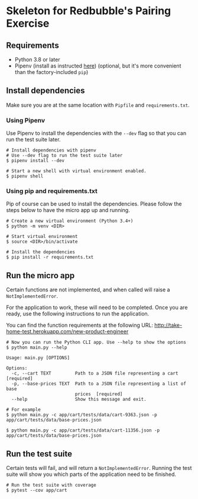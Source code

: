# Skeleton for Redbubble's Pairing Exercise

## Requirements

- Python 3.8 or later
- Pipenv (install as instructed [here](https://github.com/pypa/pipenv#installation))
(optional, but it's more convenient than the factory-included `pip`)

## Install dependencies

Make sure you are at the same location with `Pipfile` and `requirements.txt`.

### Using Pipenv

Use Pipenv to install the dependencies with the `--dev` flag so that you can run the test suite later.

```shell script
# Install dependencies with pipenv
# Use --dev flag to run the test suite later
$ pipenv install --dev

# Start a new shell with virtual environment enabled.
$ pipenv shell
```

### Using pip and requirements.txt

Pip of course can be used to install the dependencies. Please follow the steps below to have the micro app up and running.

```shell script
# Create a new virtual environment (Python 3.4+)
$ python -m venv <DIR> 

# Start virtual environment
$ source <DIR>/bin/activate

# Install the dependencies
$ pip install -r requirements.txt
```

## Run the micro app
Certain functions are not implemented, and when called will raise a `NotImplementedError`.

For the application to work, these will need to be completed. Once you are ready, use the following
instructions to run the application.

You can find the function requirements at the following URL:
http://take-home-test.herokuapp.com/new-product-engineer

```shell script
# Now you can run the Python CLI app. Use --help to show the options
$ python main.py --help

Usage: main.py [OPTIONS]

Options:
  -c, --cart TEXT         Path to a JSON file representing a cart  [required]
  -p, --base-prices TEXT  Path to a JSON file representing a list of base
                          prices  [required]
  --help                  Show this message and exit.

# For example
$ python main.py -c app/cart/tests/data/cart-9363.json -p app/cart/tests/data/base-prices.json

$ python main.py -c app/cart/tests/data/cart-11356.json -p app/cart/tests/data/base-prices.json
```

## Run the test suite
Certain tests will fail, and will return a `NotImplementedError`. Running the test suite will show you 
which parts of the application need to be finished.
```shell script
# Run the test suite with coverage
$ pytest --cov app/cart
```

